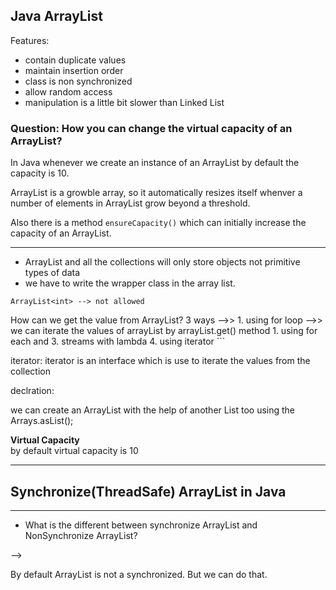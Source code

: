 ## Java ArrayList

Features:
* contain duplicate values
* maintain insertion order
* class is non synchronized
* allow random access
* manipulation is a little bit slower than Linked List

###  Question: How you can change the virtual capacity of an ArrayList?

In Java whenever we create an instance of an ArrayList by default the capacity is 10.

ArrayList is a growble array, so it automatically resizes itself whenver a number of elements in ArrayList grow beyond a threshold.

Also there is a method `ensureCapacity()` which can initially increase the capacity of an ArrayList.


---
* ArrayList and all the collections will only store objects not primitive types of data
* we have to write the wrapper class in the array list.

```
ArrayList<int> --> not allowed
```
 How can we get the value from ArrayList?
 3 ways -->>
    1. using for loop -->> we can iterate the values of arrayList by arrayList.get() method
    1. using for each and
    3. streams with lambda
    4. using iterator
    ```

iterator:
iterator is an interface which is use to iterate the values from the collection  


declration:

we can create an ArrayList with the help of another List too using the 
Arrays.asList();

**Virtual Capacity**
<br>
by default virtual capacity is 10

---
## Synchronize(ThreadSafe) ArrayList in Java

---

* What is the different between synchronize ArrayList and NonSynchronize ArrayList?

-->

By default ArrayList is not a synchronized. But we can do that.


